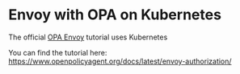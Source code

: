 # Envoy with OPA on Kubernetes

The official [OPA Envoy](https://www.openpolicyagent.org/docs/latest/envoy-authorization/) tutorial uses Kubernetes

You can find the tutorial here: https://www.openpolicyagent.org/docs/latest/envoy-authorization/
